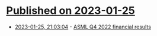 # [Published on 2023-01-25](index.md)

* [2023-01-25, 21:03:04](https://news.ycombinator.com/item?id=34524150) - [ASML Q4 2022 financial results](https://www.asml.com/en/news/press-releases/2023/q4-2022-financial-results)

